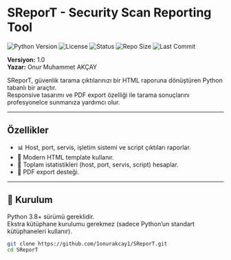 #  SReporT - Security Scan Reporting Tool  

![Python Version](https://img.shields.io/badge/python-3.8%2B-blue)
![License](https://img.shields.io/badge/license-MIT-green)
![Status](https://img.shields.io/badge/status-active-success)
![Repo Size](https://img.shields.io/github/repo-size/1onurakcay1/SReporT)
![Last Commit](https://img.shields.io/github/last-commit/1onurakcay1/SReporT)

**Versiyon:** 1.0  
**Yazar:** Onur Muhammet AKÇAY  


SReporT, güvenlik tarama çıktılarınızı bir HTML raporuna dönüştüren Python tabanlı bir araçtır.  
Responsive tasarımı ve PDF export özelliği ile tarama sonuçlarını profesyonelce sunmanıza yardımcı olur.  

---

##  Özellikler
- 📊 Host, port, servis, işletim sistemi ve script çıktıları raporlar.  
- 🎨 Modern HTML template kullanır.  
- 🧮 Toplam istatistikleri (host, port, servis, script) hesaplar.  
- 📑 PDF export desteği.    

---

## 🚀 Kurulum

Python 3.8+ sürümü gereklidir.  
Ekstra kütüphane kurulumu gerekmez (sadece Python’un standart kütüphaneleri kullanır).

```bash
git clone https://github.com/1onurakcay1/SReporT.git
cd SReporT
